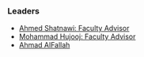 ### Leaders
* [Ahmed Shatnawi: Faculty Advisor](mailto:ahmed.shatnawi@owasp.org)
* [Mohammad Hujooj: Faculty Advisor](mailto:mohammad.hujooj@owasp.org)
* [Ahmad AlFallah](mailto:ahmad.alFallah@owasp.org)
